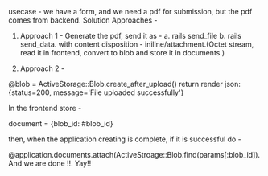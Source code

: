 usecase - we have a form, and we need a pdf for submission, but the pdf comes from backend.
Solution Approaches - 

1. Approach 1 - Generate the pdf, send it as - a. rails send_file b. rails send_data. with content disposition - iniline/attachment.(Octet stream, read it in 
frontend, convert to blob and store it in documents.)

2. Approach 2 - 

  @blob = ActiveStorage::Blob.create_after_upload(<my pdf file>)
  return render json: {status=200, message='File uploaded successfully'}
  
 In the frontend store - 
 
 document = {blob_id: #blob_id}
 
 then, when the application creating is complete, if it is successful do - 
 
 @application.documents.attach(ActiveStroage::Blob.find(params[:blob_id]). And we are done !!. Yay!!
